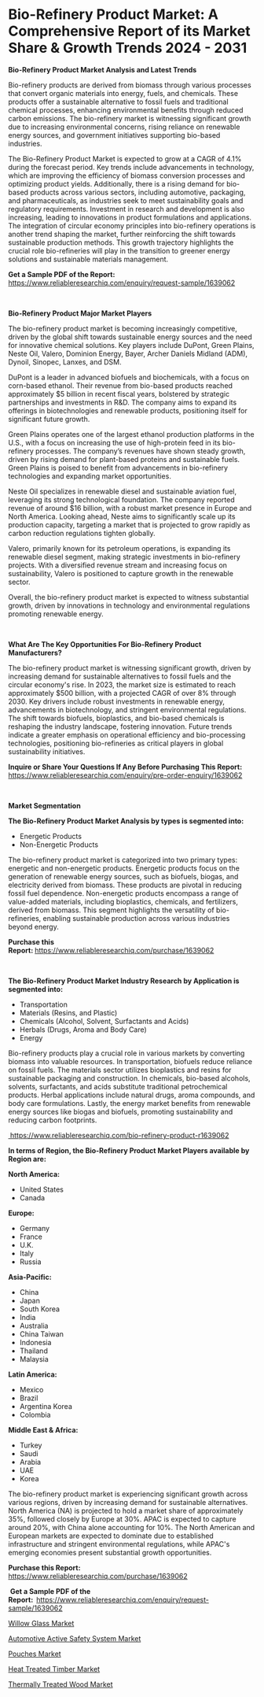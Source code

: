 <p><h1>Bio-Refinery Product Market: A Comprehensive Report of its Market Share & Growth Trends 2024 - 2031</h1></p><p><strong>Bio-Refinery Product Market Analysis and Latest Trends</strong></p>
<p><p>Bio-refinery products are derived from biomass through various processes that convert organic materials into energy, fuels, and chemicals. These products offer a sustainable alternative to fossil fuels and traditional chemical processes, enhancing environmental benefits through reduced carbon emissions. The bio-refinery market is witnessing significant growth due to increasing environmental concerns, rising reliance on renewable energy sources, and government initiatives supporting bio-based industries.</p><p>The Bio-Refinery Product Market is expected to grow at a CAGR of 4.1% during the forecast period. Key trends include advancements in technology, which are improving the efficiency of biomass conversion processes and optimizing product yields. Additionally, there is a rising demand for bio-based products across various sectors, including automotive, packaging, and pharmaceuticals, as industries seek to meet sustainability goals and regulatory requirements. Investment in research and development is also increasing, leading to innovations in product formulations and applications. The integration of circular economy principles into bio-refinery operations is another trend shaping the market, further reinforcing the shift towards sustainable production methods. This growth trajectory highlights the crucial role bio-refineries will play in the transition to greener energy solutions and sustainable materials management.</p></p>
<p><strong>Get a Sample PDF of the Report:&nbsp;</strong> <a href="https://www.reliableresearchiq.com/enquiry/request-sample/1639062?utm_campaign=1138&utm_medium=2&utm_source=Github&utm_content=ia&utm_term=25092024&utm_id=bio-refinery-product">https://www.reliableresearchiq.com/enquiry/request-sample/1639062</a></p>
<p>&nbsp;</p>
<p><strong>Bio-Refinery Product Major Market Players</strong></p>
<p><p>The bio-refinery product market is becoming increasingly competitive, driven by the global shift towards sustainable energy sources and the need for innovative chemical solutions. Key players include DuPont, Green Plains, Neste Oil, Valero, Dominion Energy, Bayer, Archer Daniels Midland (ADM), Dynoil, Sinopec, Lanxes, and DSM.</p><p>DuPont is a leader in advanced biofuels and biochemicals, with a focus on corn-based ethanol. Their revenue from bio-based products reached approximately $5 billion in recent fiscal years, bolstered by strategic partnerships and investments in R&D. The company aims to expand its offerings in biotechnologies and renewable products, positioning itself for significant future growth.</p><p>Green Plains operates one of the largest ethanol production platforms in the U.S., with a focus on increasing the use of high-protein feed in its bio-refinery processes. The company’s revenues have shown steady growth, driven by rising demand for plant-based proteins and sustainable fuels. Green Plains is poised to benefit from advancements in bio-refinery technologies and expanding market opportunities.</p><p>Neste Oil specializes in renewable diesel and sustainable aviation fuel, leveraging its strong technological foundation. The company reported revenue of around $16 billion, with a robust market presence in Europe and North America. Looking ahead, Neste aims to significantly scale up its production capacity, targeting a market that is projected to grow rapidly as carbon reduction regulations tighten globally.</p><p>Valero, primarily known for its petroleum operations, is expanding its renewable diesel segment, making strategic investments in bio-refinery projects. With a diversified revenue stream and increasing focus on sustainability, Valero is positioned to capture growth in the renewable sector.</p><p>Overall, the bio-refinery product market is expected to witness substantial growth, driven by innovations in technology and environmental regulations promoting renewable energy.</p></p>
<p>&nbsp;</p>
<p><strong>What Are The Key Opportunities For Bio-Refinery Product Manufacturers?</strong></p>
<p><p>The bio-refinery product market is witnessing significant growth, driven by increasing demand for sustainable alternatives to fossil fuels and the circular economy's rise. In 2023, the market size is estimated to reach approximately $500 billion, with a projected CAGR of over 8% through 2030. Key drivers include robust investments in renewable energy, advancements in biotechnology, and stringent environmental regulations. The shift towards biofuels, bioplastics, and bio-based chemicals is reshaping the industry landscape, fostering innovation. Future trends indicate a greater emphasis on operational efficiency and bio-processing technologies, positioning bio-refineries as critical players in global sustainability initiatives.</p></p>
<p><strong>Inquire or Share Your Questions If Any Before Purchasing This Report:</strong> <a href="https://www.reliableresearchiq.com/enquiry/pre-order-enquiry/1639062?utm_campaign=1138&utm_medium=2&utm_source=Github&utm_content=ia&utm_term=25092024&utm_id=bio-refinery-product">https://www.reliableresearchiq.com/enquiry/pre-order-enquiry/1639062</a></p>
<p>&nbsp;</p>
<p><strong>Market Segmentation</strong></p>
<p><strong>The Bio-Refinery Product Market Analysis by types is segmented into:</strong></p>
<p><ul><li>Energetic Products</li><li>Non-Energetic Products</li></ul></p>
<p><p>The bio-refinery product market is categorized into two primary types: energetic and non-energetic products. Energetic products focus on the generation of renewable energy sources, such as biofuels, biogas, and electricity derived from biomass. These products are pivotal in reducing fossil fuel dependence. Non-energetic products encompass a range of value-added materials, including bioplastics, chemicals, and fertilizers, derived from biomass. This segment highlights the versatility of bio-refineries, enabling sustainable production across various industries beyond energy.</p></p>
<p><strong>Purchase this Report:&nbsp;</strong><a href="https://www.reliableresearchiq.com/purchase/1639062?utm_campaign=1138&utm_medium=2&utm_source=Github&utm_content=ia&utm_term=25092024&utm_id=bio-refinery-product">https://www.reliableresearchiq.com/purchase/1639062</a></p>
<p>&nbsp;</p>
<p><strong>The Bio-Refinery Product Market Industry Research by Application is segmented into:</strong></p>
<p><ul><li>Transportation</li><li>Materials (Resins, and Plastic)</li><li>Chemicals (Alcohol, Solvent, Surfactants and Acids)</li><li>Herbals (Drugs, Aroma and Body Care)</li><li>Energy</li></ul></p>
<p><p>Bio-refinery products play a crucial role in various markets by converting biomass into valuable resources. In transportation, biofuels reduce reliance on fossil fuels. The materials sector utilizes bioplastics and resins for sustainable packaging and construction. In chemicals, bio-based alcohols, solvents, surfactants, and acids substitute traditional petrochemical products. Herbal applications include natural drugs, aroma compounds, and body care formulations. Lastly, the energy market benefits from renewable energy sources like biogas and biofuels, promoting sustainability and reducing carbon footprints.</p></p>
<p><a href="https://www.reliableresearchiq.com/bio-refinery-product-r1639062?utm_campaign=1138&utm_medium=2&utm_source=Github&utm_content=ia&utm_term=25092024&utm_id=bio-refinery-product">&nbsp;https://www.reliableresearchiq.com/bio-refinery-product-r1639062</a></p>
<p><strong>In terms of Region, the Bio-Refinery Product Market Players available by Region are:</strong></p>
<p>
    <p> <strong> North America: </strong>
        <ul>
            <li>United States</li>
            <li>Canada</li>
        </ul>
        </p> 
    <p> <strong> Europe: </strong>
        <ul>
            <li>Germany</li>
            <li>France</li>
            <li>U.K.</li>
            <li>Italy</li>
            <li>Russia</li>
        </ul>
        </p> 
    <p> <strong> Asia-Pacific: </strong>
        <ul>
            <li>China</li>
            <li>Japan</li>
            <li>South Korea</li>
            <li>India</li>
            <li>Australia</li>
            <li>China Taiwan</li>
            <li>Indonesia</li>
            <li>Thailand</li>
            <li>Malaysia</li>
        </ul>
        </p> 
    <p> <strong> Latin America: </strong>
        <ul>
            <li>Mexico</li>
            <li>Brazil</li>
            <li>Argentina Korea</li>
            <li>Colombia</li>
        </ul>
        </p> 
    <p> <strong> Middle East & Africa: </strong>
        <ul>
            <li>Turkey</li>
            <li>Saudi</li>
            <li>Arabia</li>
            <li>UAE</li>
            <li>Korea</li>
        </ul>
    </p>
    </p>
<p><p>The bio-refinery product market is experiencing significant growth across various regions, driven by increasing demand for sustainable alternatives. North America (NA) is projected to hold a market share of approximately 35%, followed closely by Europe at 30%. APAC is expected to capture around 20%, with China alone accounting for 10%. The North American and European markets are expected to dominate due to established infrastructure and stringent environmental regulations, while APAC's emerging economies present substantial growth opportunities.</p></p>
<p><strong>Purchase this Report: </strong><a href="https://www.reliableresearchiq.com/purchase/1639062?utm_campaign=1138&utm_medium=2&utm_source=Github&utm_content=ia&utm_term=25092024&utm_id=bio-refinery-product">https://www.reliableresearchiq.com/purchase/1639062</a></p>
<p>&nbsp;<strong>Get a Sample PDF of the Report:&nbsp;&nbsp;</strong><a href="https://www.reliableresearchiq.com/enquiry/request-sample/1639062?utm_campaign=1138&utm_medium=2&utm_source=Github&utm_content=ia&utm_term=25092024&utm_id=bio-refinery-product">https://www.reliableresearchiq.com/enquiry/request-sample/1639062</a></p>
<p><strong></strong></p>
<p><p><a href="https://www.linkedin.com/pulse/global-willow-glass-market-trends-analysis-future-growth-ufqff?utm_campaign=1138&utm_medium=2&utm_source=Github&utm_content=ia&utm_term=25092024&utm_id=bio-refinery-product">Willow Glass Market</a></p><p><a href="https://www.linkedin.com/pulse/global-automotive-active-safety-system-market-sector-types-pitjf?utm_campaign=1138&utm_medium=2&utm_source=Github&utm_content=ia&utm_term=25092024&utm_id=bio-refinery-product">Automotive Active Safety System Market</a></p><p><a href="https://www.linkedin.com/pulse/pouches-market-research-report-includes-analysis-size-share-uiyof?utm_campaign=1138&utm_medium=2&utm_source=Github&utm_content=ia&utm_term=25092024&utm_id=bio-refinery-product">Pouches Market</a></p><p><a href="https://issuu.com/reportprime-2/docs/heat-treated-timber-market-size-203_7662b356aa596c?utm_campaign=1138&utm_medium=2&utm_source=Github&utm_content=ia&utm_term=25092024&utm_id=bio-refinery-product">Heat Treated Timber Market</a></p><p><a href="https://issuu.com/reportprime-2/docs/thermally-treated-wood-market-size-_4215cef2cab86e?utm_campaign=1138&utm_medium=2&utm_source=Github&utm_content=ia&utm_term=25092024&utm_id=bio-refinery-product">Thermally Treated Wood Market</a></p></p>